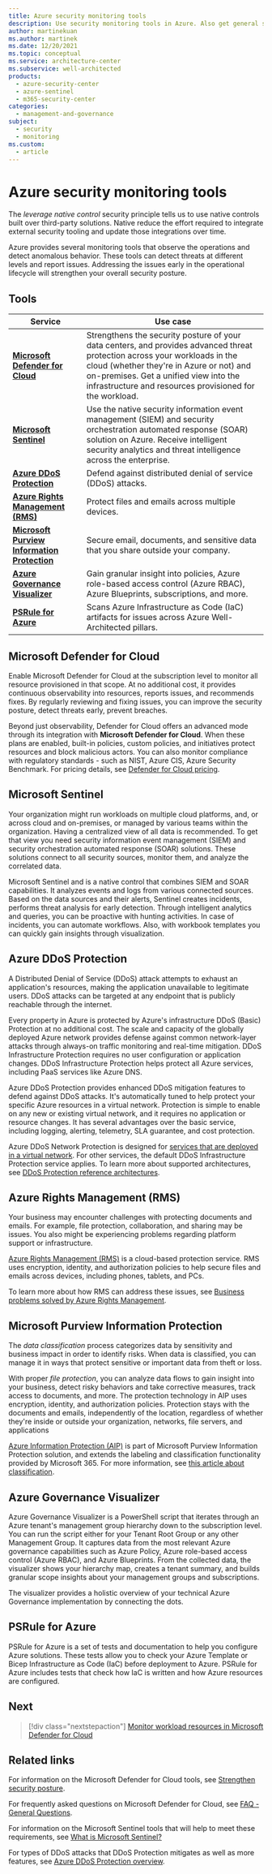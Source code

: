 ```yaml
---
title: Azure security monitoring tools
description: Use security monitoring tools in Azure. Also get general security advice, such as detecting threats early and protecting resources against DDoS attacks.
author: martinekuan
ms.author: martinek
ms.date: 12/20/2021
ms.topic: conceptual
ms.service: architecture-center
ms.subservice: well-architected
products:
  - azure-security-center
  - azure-sentinel
  - m365-security-center
categories:
  - management-and-governance
subject:
  - security
  - monitoring
ms.custom:
  - article
---
```


# Azure security monitoring tools

The *leverage native control* security principle tells us to use native controls built over third-party solutions. Native reduce the effort required to integrate external security tooling and update those integrations over time.

Azure provides several monitoring tools that observe the operations and detect anomalous behavior. These tools can detect threats at different levels and report issues. Addressing the issues early in the operational lifecycle will strengthen your overall security posture.

## Tools

|Service|Use case|
|---|---|
|[**Microsoft Defender for Cloud**](/azure/security-center/security-center-intro)| Strengthens the security posture of your data centers, and provides advanced threat protection across your workloads in the cloud (whether they're in Azure or not) and on-premises. Get a unified view into the infrastructure and resources provisioned for the workload. |
|[**Microsoft Sentinel**](/azure/sentinel/overview)|Use the native security information event management (SIEM) and security orchestration automated response (SOAR) solution on Azure. Receive intelligent security analytics and threat intelligence across the enterprise.|
|[**Azure DDoS Protection**](/azure/virtual-network/ddos-protection-overview)| Defend against distributed denial of service (DDoS) attacks.|
|[**Azure Rights Management (RMS)**](/azure/information-protection/what-is-azure-rms)| Protect files and emails across multiple devices.|
|[**Microsoft Purview Information Protection**](/information-protection/develop/overview)| Secure email, documents, and sensitive data that you share outside your company.|
|[**Azure Governance Visualizer**](https://github.com/microsoft/CloudAdoptionframework/tree/master/govern/AzureGovernanceVisualizer)|Gain granular insight into policies, Azure role-based access control (Azure RBAC), Azure Blueprints, subscriptions, and more.|
|[**PSRule for Azure**](https://aka.ms/ps-rule-azure)| Scans Azure Infrastructure as Code (IaC) artifacts for issues across Azure Well-Architected pillars.|

## Microsoft Defender for Cloud

Enable Microsoft Defender for Cloud at the subscription level to monitor all resource provisioned in that scope. At no additional cost, it provides continuous observability into resources, reports issues, and recommends fixes. By regularly reviewing and fixing issues, you can improve the security posture, detect threats early, prevent breaches.

Beyond just observability, Defender for Cloud offers an advanced mode through its integration with **Microsoft Defender for Cloud**. When these plans are enabled, built-in policies, custom policies, and initiatives protect resources and block malicious actors. You can also monitor compliance with regulatory standards - such as NIST, Azure CIS, Azure Security Benchmark. For pricing details, see [Defender for Cloud pricing](https://azure.microsoft.com/pricing/details/azure-defender/).

## Microsoft Sentinel

Your organization might run workloads on multiple cloud platforms, and, or across cloud and on-premises, or managed by various teams within the organization. Having a centralized view of all data is recommended. To get that view you need security information event management (SIEM) and security orchestration automated response (SOAR) solutions. These solutions connect to all security sources, monitor them, and analyze the correlated data.

Microsoft Sentinel and is a native control that combines SIEM and SOAR capabilities. It analyzes events and logs from various connected sources. Based on the data sources and their alerts, Sentinel creates incidents, performs threat analysis for early detection. Through intelligent analytics and queries, you can be proactive with hunting activities. In case of incidents, you can automate workflows. Also, with workbook templates you can quickly gain insights through visualization.

## Azure DDoS Protection

A Distributed Denial of Service (DDoS) attack attempts to exhaust an application's resources, making the application unavailable to legitimate users. DDoS attacks can be targeted at any endpoint that is publicly reachable through the internet.

Every property in Azure is protected by Azure's infrastructure DDoS (Basic) Protection at no additional cost. The scale and capacity of the globally deployed Azure network provides defense against common network-layer attacks through always-on traffic monitoring and real-time mitigation. DDoS Infrastructure Protection requires no user configuration or application changes. DDoS Infrastructure Protection  helps protect all Azure services, including PaaS services like Azure DNS.

Azure DDoS Protection provides enhanced DDoS mitigation features to defend against DDoS attacks. It's automatically tuned to help protect your specific Azure resources in a virtual network. Protection is simple to enable on any new or existing virtual network, and it requires no application or resource changes. It has several advantages over the basic service, including logging, alerting, telemetry, SLA guarantee, and cost protection.

Azure DDoS Network Protection is designed for [services that are deployed in a virtual network](/azure/virtual-network/virtual-network-for-azure-services). For other services, the default DDoS Infrastructure Protection service applies. To learn more about supported architectures, see [DDoS Protection reference architectures](/azure/ddos-protection/ddos-protection-reference-architectures).

## Azure Rights Management (RMS)

Your business may encounter challenges with protecting documents and emails. For example, file protection, collaboration, and sharing may be issues. You also might be experiencing problems regarding platform support or infrastructure.

[Azure Rights Management (RMS)](/azure/information-protection/what-is-azure-rms) is a cloud-based protection service.
RMS uses encryption, identity, and authorization policies to help secure files and emails across devices, including phones, tablets, and PCs.

To learn more about how RMS can address these issues, see [Business problems solved by Azure Rights Management](/azure/information-protection/what-is-azure-rms#business-problems-solved-by-azure-rights-management).

## Microsoft Purview Information Protection

The *data classification* process categorizes data by sensitivity and business impact in order to identify risks. When data is classified, you can manage it in ways that protect sensitive or important data from theft or loss.

With proper *file protection*, you can analyze data flows to gain insight into your business, detect risky behaviors and take corrective measures, track access to documents, and more. The protection technology in AIP uses encryption, identity, and authorization policies. Protection stays with the documents and emails, independently of the location, regardless of whether they're inside or outside your organization, networks, file servers, and applications

[Azure Information Protection (AIP)](/azure/information-protection/what-is-information-protection) is part of Microsoft Purview Information Protection solution, and extends the labeling and classification functionality provided by Microsoft 365. For more information, see [this article about classification](/microsoft-365/compliance/data-classification-overview).

## Azure Governance Visualizer

Azure Governance Visualizer is a PowerShell script that iterates through an Azure tenant's management group hierarchy down to the subscription level. You can run the script either for your Tenant Root Group or any other Management Group. It captures data from the most relevant Azure governance capabilities such as Azure Policy, Azure role-based access control (Azure RBAC), and Azure Blueprints. From the collected data, the visualizer shows your hierarchy map, creates a tenant summary, and builds granular scope insights about your management groups and subscriptions.

The visualizer provides a holistic overview of your technical Azure Governance implementation by connecting the dots.

## PSRule for Azure

PSRule for Azure is a set of tests and documentation to help you configure Azure solutions.
These tests allow you to check your Azure Template or Bicep Infrastructure as Code (IaC) before deployment to Azure.
PSRule for Azure includes tests that check how IaC is written and how Azure resources are configured.

## Next

> [!div class="nextstepaction"]
> [Monitor workload resources in Microsoft Defender for Cloud](monitor-resources.md)

## Related links

For information on the Microsoft Defender for Cloud tools, see [Strengthen security posture](/azure/security-center/security-center-intro#strengthen-security-posture).

For frequently asked questions on Microsoft Defender for Cloud, see [FAQ - General Questions](/azure/security-center/faq-general).

For information on the Microsoft Sentinel tools that will help to meet these requirements, see [What is Microsoft Sentinel?](/azure/sentinel/overview#analytics)

For types of DDoS attacks that DDoS Protection mitigates as well as more features, see [Azure DDoS Protection overview](/azure/virtual-network/ddos-protection-overview).
